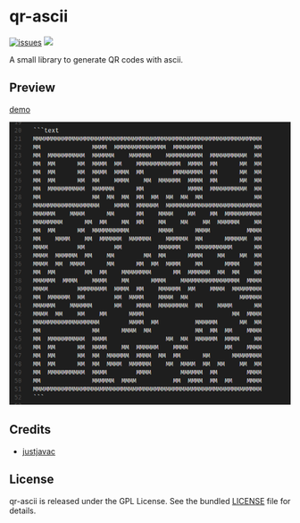 # qr-ascii

[![issues](https://img.shields.io/github/issues/justjavac/qr-ascii.svg)](https://github.com/justjavac/qr-ascii/issues)
[![](https://img.shields.io/github/release/justjavac/qr-ascii.svg)](https://github.com/justjavac/qr-ascii/releases)

A small library to generate QR codes with ascii.

## Preview

<a target="_blank" href="http://justjavac.com/javascript/2017/04/21/a-small-library-to-generate-qr-codes-with-ascii.html">demo</a>

![qr-ascii-hello-justjavac](./screenshot/qrcode-ascii.png)

## Credits

- [justjavac](https://github.com/justjavac)

## License

qr-ascii is released under the GPL License. See the bundled [LICENSE](./LICENSE) file for details.
